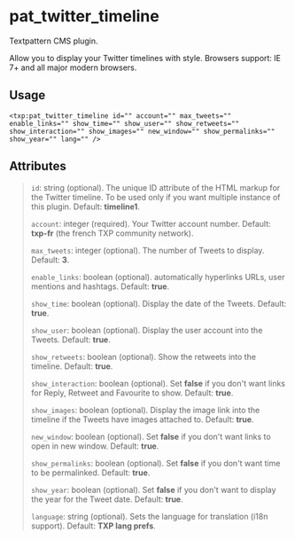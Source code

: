 # pat_twitter_timeline

Textpattern CMS plugin.

Allow you to display your Twitter timelines with style. Browsers support: IE 7+ and all major modern browsers.

## Usage

    <txp:pat_twitter_timeline id="" account="" max_tweets="" enable_links="" show_time="" show_user="" show_retweets="" show_interaction="" show_images="" new_window="" show_permalinks="" show_year="" lang="" />


## Attributes

>    `id`: string (optional). The unique ID attribute of the HTML markup for the Twitter timeline. To be used only if you want multiple instance of this plugin. Default: __timeline1__.
> 
>    `account`: integer (required). Your Twitter account number. Default: __txp-fr__ (the french TXP community network).
> 
>    `max_tweets`: integer (optional). The number of Tweets to display. Default: __3__.
> 
>    `enable_links`: boolean (optional). automatically hyperlinks URLs, user mentions and hashtags. Default: __true__.
> 
>    `show_time`: boolean (optional). Display the date of the Tweets. Default: __true__.
> 
>    `show_user`: boolean (optional). Display the user account into the Tweets. Default: __true__.
> 
>    `show_retweets`: boolean (optional). Show the retweets into the timeline. Default: __true__.
> 
>    `show_interaction`: boolean (optional). Set __false__ if you don't want links for Reply, Retweet and Favourite to show. Default: __true__.
> 
>    `show_images`: boolean (optional). Display the image link into the timeline if the Tweets have images attached to. Default: __true__.
> 
>    `new_window`: boolean (optional). Set __false__ if you don't want links to open in new window. Default: __true__.
> 
>    `show_permalinks`: boolean (optional). Set __false__ if you don't want time to be permalinked. Default: __true__.
> 
>    `show_year`: boolean (optional). Set __false__ if you don't want to display the year for the Tweet date. Default: __true__.
> 
>    `language`: string (optional). Sets the language for translation (i18n support). Default: __TXP lang prefs__.
> 

